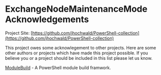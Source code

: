 # ExchangeNodeMaintenanceMode Acknowledgements

Project Site: [https://github.com/jhochwald/PowerShell-collection](https://github.com/jhochwald/PowerShell-collection)

This project owes some acknowlegement to other projects. Here are some other authors or projects which have made this project possible. If you believe you or a project should be included in this list please let us know.

[ModuleBuild](https://github.com/zloeber/ModuleBuild) - A PowerShell module build framwork.
